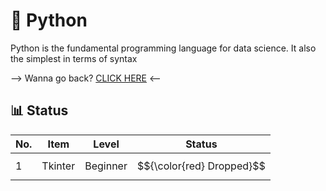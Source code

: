 # 🐍 Python

Python is the fundamental programming language for data science. It also the simplest in terms of syntax

--> Wanna go back? [CLICK HERE](https://github.com/Akane625/Personal-Projects) <--

## 📊 Status
| No. | Item | Level | Status |
|-----|------|-------|--------|
| 1 | Tkinter | Beginner | $${\color{red} Dropped}$$ |
